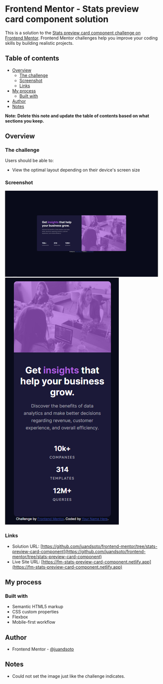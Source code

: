 # Frontend Mentor - Stats preview card component solution

This is a solution to the [Stats preview card component challenge on Frontend Mentor](https://www.frontendmentor.io/challenges/stats-preview-card-component-8JqbgoU62). Frontend Mentor challenges help you improve your coding skills by building realistic projects.

## Table of contents

- [Overview](#overview)
  - [The challenge](#the-challenge)
  - [Screenshot](#screenshot)
  - [Links](#links)
- [My process](#my-process)
  - [Built with](#built-with)
- [Author](#author)
- [Notes](#notes)

**Note: Delete this note and update the table of contents based on what sections you keep.**

## Overview

### The challenge

Users should be able to:

- View the optimal layout depending on their device's screen size

### Screenshot

![](./screenshot1.png) ![](./screenshot2.png)

### Links

- Solution URL: [https://github.com/juandsoto/frontend-mentor/tree/stats-preview-card-component](https://github.com/juandsoto/frontend-mentor/tree/stats-preview-card-component)
- Live Site URL: [https://fm-stats-preview-card-component.netlify.app](https://fm-stats-preview-card-component.netlify.app)

## My process

### Built with

- Semantic HTML5 markup
- CSS custom properties
- Flexbox
- Mobile-first workflow

## Author

- Frontend Mentor - [@juandsoto](https://www.frontendmentor.io/profile/juandsoto)

## Notes

- Could not set the image just like the challenge indicates.
